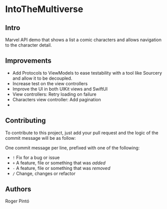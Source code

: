 # IntoTheMultiverse

## Intro

Marvel API demo that shows a list a comic characters and allows navigation to the character detail.

## Improvements

- Add Protocols to ViewModels to ease testability with a tool like Sourcery and allow it to be decoupled.
- Increase test on the view controllers
- Improve the UI in both UIKit views and SwiftUI
- View controllers: Retry loading on failure
- Characters view controller: Add pagination
- 

## Contributing

To contribute to this project, just add your pull request and the logic of the commit message will be as follow:

One commit message per line, prefixed with one of the following:
- `!` Fix for a bug or issue
- `+` A feature, file or something that was *added*
- `-` A feature, file or something that was *removed*
- `/` Change, changes or refactor

## Authors

Roger Pintó
